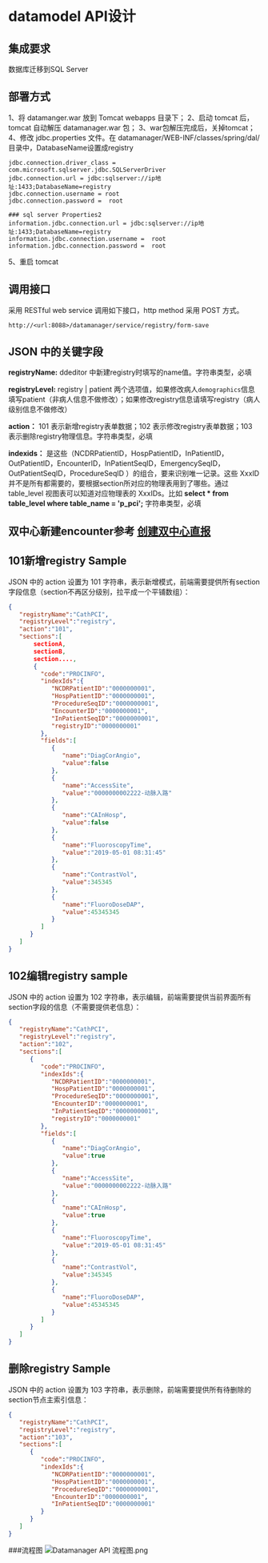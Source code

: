 # datamodel API设计

## 集成要求
数据库迁移到SQL Server

## 部署方式
1、将 datamanger.war 放到 Tomcat webapps 目录下；
2、启动 tomcat 后，tomcat 自动解压 datamanager.war 包；
3、war包解压完成后，关掉tomcat；
4、修改 jdbc.properties  文件。在 datamanager/WEB-INF/classes/spring/dal/ 目录中，DatabaseName设置成registry
```
jdbc.connection.driver_class = com.microsoft.sqlserver.jdbc.SQLServerDriver
jdbc.connection.url = jdbc:sqlserver://ip地址:1433;DatabaseName=registry
jdbc.connection.username = root
jdbc.connection.password =  root

### sql server Properties2
information.jdbc.connection.url = jdbc:sqlserver://ip地址:1433;DatabaseName=registry
information.jdbc.connection.username =  root
information.jdbc.connection.password =  root
```
5、重启 tomcat


## 调用接口

采用 RESTful web service 调用如下接口，http method 采用 POST 方式。
```
http://<url:8088>/datamanager/service/registry/form-save

```

## JSON 中的关键字段
**registryName:** ddeditor 中新建registry时填写的name值。字符串类型，必填

**registryLevel:** registry | patient 两个选项值，如果修改病人```demographics```信息填写patient（非病人信息不做修改）；如果修改registry信息请填写registry（病人级别信息不做修改）

**action：** 101 表示新增registry表单数据；102 表示修改registry表单数据；103 表示删除registry物理信息。字符串类型，必填

**indexids：** 是这些（NCDRPatientID，HospPatientID，InPatientID，OutPatientID，EncounterID，InPatientSeqID，EmergencySeqID，OutPatientSeqID，ProcedureSeqID ）的组合，要来识别唯一记录。这些 XxxID 并不是所有都需要的，要根据section所对应的物理表用到了哪些。通过 table_level 视图表可以知道对应物理表的 XxxIDs。比如 **select * from table_level where table_name = 'p_pci';**  字符串类型，必填

## 双中心新建encounter参考 [创建双中心直报](/Team2-Area/datamodel-API设计/创建双中心直报)

## 101新增registry Sample
JSON 中的 action 设置为 101 字符串，表示新增模式，前端需要提供所有section字段信息（section不再区分级别，拉平成一个平铺数组）：


```JSON
{
   "registryName":"CathPCI",
   "registryLevel":"registry",
   "action":"101",
   "sections":[
       sectionA,
       sectionB,
       section....,
       {
         "code":"PROCINFO",
         "indexIds":{
            "NCDRPatientID":"0000000001",
            "HospPatientID":"0000000001",
            "ProcedureSeqID":"0000000001",
            "EncounterID":"0000000001",
            "InPatientSeqID":"0000000001",
            "registryID":"0000000001"
         },
         "fields":[
            {
               "name":"DiagCorAngio",
               "value":false
            },
            {
               "name":"AccessSite",
               "value":"0000000002222-动脉入路"
            },
            {
               "name":"CAInHosp",
               "value":false
            },
            {
               "name":"FluoroscopyTime",
               "value":"2019-05-01 08:31:45"
            },
            {
               "name":"ContrastVol",
               "value":345345
            },
            {
               "name":"FluoroDoseDAP",
               "value":45345345
            }
         ]
      }
   ]
}
```

## 102编辑registry sample
JSON 中的 action 设置为 102 字符串，表示编辑，前端需要提供当前界面所有section字段的信息（不需要提供老信息）：
```JSON
{
   "registryName":"CathPCI",
   "registryLevel":"registry",
   "action":"102",
   "sections":[
      {
         "code":"PROCINFO",
         "indexIds":{
            "NCDRPatientID":"0000000001",
            "HospPatientID":"0000000001",
            "ProcedureSeqID":"0000000001",
            "EncounterID":"0000000001",
            "InPatientSeqID":"0000000001",
            "registryID":"0000000001"
         },
         "fields":[
            {
               "name":"DiagCorAngio",
               "value":true
            },
            {
               "name":"AccessSite",
               "value":"0000000002222-动脉入路"
            },
            {
               "name":"CAInHosp",
               "value":true
            },
            {
               "name":"FluoroscopyTime",
               "value":"2019-05-01 08:31:45"
            },
            {
               "name":"ContrastVol",
               "value":345345
            },
            {
               "name":"FluoroDoseDAP",
               "value":45345345
            }
         ]
      }
   ]
}
```







## 删除registry Sample
JSON 中的 action 设置为 103 字符串，表示删除，前端需要提供所有待删除的section节点主索引信息：
```JSON
{
   "registryName":"CathPCI",
   "registryLevel":"registry",
   "action":"103",
   "sections":[
      {
         "code":"PROCINFO",
         "indexIds":{
            "NCDRPatientID":"0000000001",
            "HospPatientID":"0000000001",
            "ProcedureSeqID":"0000000001",
            "EncounterID":"0000000001",
            "InPatientSeqID":"0000000001"
         }
      }
   ]
}

```

###流程图
![Datamanager API 流程图.png](.attachments/Datamanager-API-流程图-f3a34941-ad16-402e-930b-0dc509e32bd7.png)



